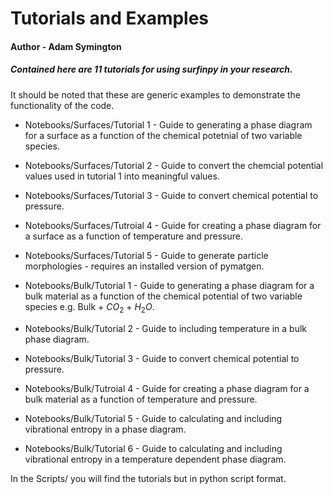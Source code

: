 # Tutorials and Examples
  
#### Author - Adam Symington

##### Contained here are 11 tutorials for using surfinpy in your research. 

It should be noted that these are generic examples to demonstrate the functionality of the code. 

- Notebooks/Surfaces/Tutorial 1 - Guide to generating a phase diagram for a surface as a function of the chemical potetnial of two variable species.
- Notebooks/Surfaces/Tutorial 2 - Guide to convert the chemcial potential values used in tutorial 1 into meaningful values.
- Notebooks/Surfaces/Tutorial 3 - Guide to convert chemical potential to pressure.
- Notebooks/Surfaces/Tutroial 4 - Guide for creating a phase diagram for a surface as a function of temperature and pressure. 
- Notebooks/Surfaces/Tutorial 5 - Guide to generate particle morphologies - requires an installed version of pymatgen. 

- Notebooks/Bulk/Tutorial 1 - Guide to generating a phase diagram for a bulk material as a function of the chemical potential of two variable species e.g. Bulk + $CO_2$ + $H_2O$.
- Notebooks/Bulk/Tutorial 2 - Guide to including temperature in a bulk phase diagram.
- Notebooks/Bulk/Tutorial 3 - Guide to convert chemical potential to pressure.
- Notebooks/Bulk/Tutroial 4 - Guide for creating a phase diagram for a bulk material as a function of temperature and pressure. 
- Notebooks/Bulk/Tutorial 5 - Guide to calculating and including vibrational entropy in a phase diagram.
- Notebooks/Bulk/Tutorial 6 - Guide to calculating and including vibrational entropy in a temperature dependent phase diagram.

In the Scripts/ you will find the tutorials but in python script format. 